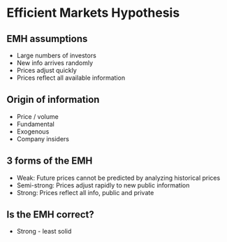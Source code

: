 # Efficient Markets Hypothesis

## EMH assumptions

* Large numbers of investors
* New info arrives randomly
* Prices adjust quickly
* Prices reflect all available information

## Origin of information

* Price / volume
* Fundamental
* Exogenous
* Company insiders

## 3 forms of the EMH

* Weak: Future prices cannot be predicted by analyzing historical prices
* Semi-strong: Prices adjust rapidly to new public information
* Strong: Prices reflect all info, public and private

## Is the EMH correct?

* Strong - least solid

